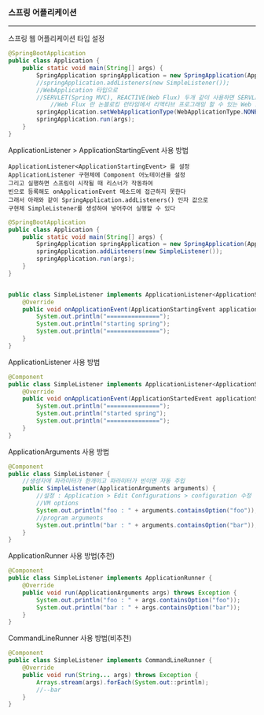 ### 스프링 어플리케이션

---

스프링 웹 어플리케이션 타입 설정

```java
@SpringBootApplication
public class Application {
    public static void main(String[] args) {
        SpringApplication springApplication = new SpringApplication(Application.class);
        //springApplication.addListeners(new SimpleListener());
        //WebApplication 타입으로
        //SERVLET(Spring MVC), REACTIVE(Web Flux) 두개 같이 사용하면 SERVLET 이 타입에 설정 된다
            //Web Flux 란 논블로킹 런타임에서 리액티브 프로그래밍 할 수 있는 Web 프레임워크
        springApplication.setWebApplicationType(WebApplicationType.NONE);
        springApplication.run(args);
    }
}
```

ApplicationListener > ApplicationStartingEvent 사용 방법

    ApplicationListener<ApplicationStartingEvent> 를 설정
    ApplicationListener 구현체에 Component 어노테이션을 설정
    그리고 실행하면 스프링이 시작될 때 리스너가 작동하여
    빈으로 등록해도 onApplicationEvent 메소드에 접근하지 못한다
    그래서 아래와 같이 SpringApplication.addListeners() 인자 값으로
    구현체 SimpleListener를 생성하여 넣어주어 실행할 수 있다

```java
@SpringBootApplication
public class Application {
    public static void main(String[] args) {
        SpringApplication springApplication = new SpringApplication(Application.class);
        springApplication.addListeners(new SimpleListener());
        springApplication.run(args);
    }
}


public class SimpleListener implements ApplicationListener<ApplicationStartingEvent> {
    @Override
    public void onApplicationEvent(ApplicationStartingEvent applicationStartingEvent) {
        System.out.println("===============");
        System.out.println("starting spring");
        System.out.println("===============");
    }
}
```

ApplicationListener 사용 방법

```java
@Component
public class SimpleListener implements ApplicationListener<ApplicationStartedEvent> {
    @Override
    public void onApplicationEvent(ApplicationStartedEvent applicationStartedEvent) {
        System.out.println("===============");
        System.out.println("started spring");
        System.out.println("===============");
    }
}
```

ApplicationArguments 사용 방법

```java
@Component
public class SimpleListener {
    //생성자에 파라미터가 한개이고 파라미터가 빈이면 자동 주입
    public SimpleListener(ApplicationArguments arguments) {
        //설정 : Application > Edit Configurations > configuration 수정
        //VM options
        System.out.println("foo : " + arguments.containsOption("foo"));
        //program arguments
        System.out.println("bar : " + arguments.containsOption("bar"));
    }
}
```

ApplicationRunner 사용 방법(추천)

```java
@Component
public class SimpleListener implements ApplicationRunner {
    @Override
    public void run(ApplicationArguments args) throws Exception {
        System.out.println("foo : " + args.containsOption("foo"));
        System.out.println("bar : " + args.containsOption("bar"));
    }
}
```

CommandLineRunner 사용 방법(비추천)

```java
@Component
public class SimpleListener implements CommandLineRunner {
    @Override
    public void run(String... args) throws Exception {
        Arrays.stream(args).forEach(System.out::println);
        //--bar
    }
}
```